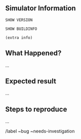<!-- scspell-id: 050905c8-4812-11ed-9ae9-80ee73e9b8e7 -->
<!-- SPDX-License-Identifier: FSFAP -->

## Simulator Information

<!--  Include the complete output of the following simulator commands,
      replacing the text between the ``` characters with the output.
 -->

```
SHOW VERSION
```

```
SHOW BUILDINFO
```

<!--
      Users of UNIX-like operating systems should provide the
      following extra information, replacing the '(extra info)'
      text in the section delimited by ``` characters below.


      $ uname -a
      $ cat /etc/*eleas

      FreeBSD?   Also include:  freebsd-version
      SunOS?     Also include:  isainfo -v
      AIX?       Also include:  prtconf
      macOS?     Also include:  sw_vers
      Linux?     Also include:  lsb_release -a
 -->

```
(extra info)
```



## What Happened?

<!--  Provide a brief description of what happened.
      If a backtrace was printed, add the text here.
  -->

...

## Expected result

<!--  What do you think should have happened? -->

...

## Steps to reproduce

<!--  List the steps required to produce the problem. -->

...

<!--  External reporters, leave the lines below intact. -->

/label ~bug ~needs-investigation
